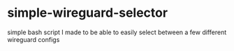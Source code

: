 # simple-wireguard-selector
simple bash script I made to be able to easily select between a few different wireguard configs 
